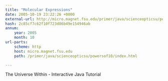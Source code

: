 ```yaml
---
title: "Molecular Expressions"
date: 2005-10-19 23:22:26 +0000
external-url: http://micro.magnet.fsu.edu/primer/java/scienceopticsu/powersof10/index.html
hash: 2c85cf7c62f10f723d86b49e154946ab
annum:
    year: 2005
    month: 10
url-parts:
    scheme: http
    host: micro.magnet.fsu.edu
    path: /primer/java/scienceopticsu/powersof10/index.html

---
```


The Universe Within - Interactive Java Tutorial
